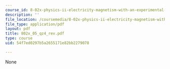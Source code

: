 ```yaml
---
course_id: 8-02x-physics-ii-electricity-magnetism-with-an-experimental-focus-spring-2005
description: ''
file_location: /coursemedia/8-02x-physics-ii-electricity-magnetism-with-an-experimental-focus-spring-2005/54f7ed0297b5a2655171e82bb2279078_802x_05_qz4_rev.pdf
file_type: application/pdf
layout: pdf
title: 802x_05_qz4_rev.pdf
type: course
uid: 54f7ed0297b5a2655171e82bb2279078

---
```

None